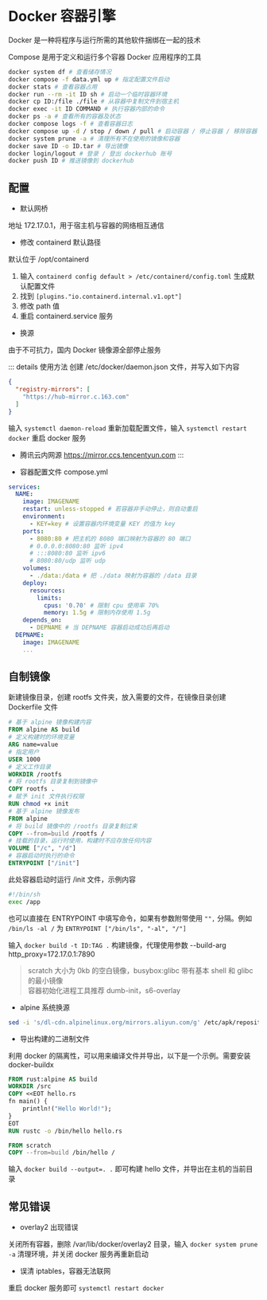 # Docker 容器引擎

Docker 是一种将程序与运行所需的其他软件捆绑在一起的技术

Compose 是用于定义和运行多个容器 Docker 应用程序的工具

```sh
docker system df # 查看储存情况
docker compose -f data.yml up # 指定配置文件启动
docker stats # 查看容器占用
docker run --rm -it ID sh # 启动一个临时容器环境
docker cp ID:/file ./file # 从容器中复制文件到宿主机
docker exec -it ID COMMAND # 执行容器内部的命令
docker ps -a # 查看所有的容器及状态
docker compose logs -f # 查看容器日志
docker compose up -d / stop / down / pull # 启动容器 / 停止容器 / 移除容器 / 更新镜像
docker system prune -a # 清理所有不在使用的镜像和容器
docker save ID -o ID.tar # 导出镜像
docker login/logout # 登录 / 登出 dockerhub 账号
docker push ID # 推送镜像到 dockerhub
```

## 配置

- 默认网桥

地址 172.17.0.1，用于宿主机与容器的网络相互通信

- 修改 containerd 默认路径

默认位于 /opt/containerd

1. 输入 `containerd config default > /etc/containerd/config.toml` 生成默认配置文件
2. 找到 `[plugins."io.containerd.internal.v1.opt"]`
3. 修改 path 值
4. 重启 containerd.service 服务

- 换源

由于不可抗力，国内 Docker 镜像源全部停止服务

::: details 使用方法
创建 /etc/docker/daemon.json 文件，并写入如下内容

```json
{
  "registry-mirrors": [
    "https://hub-mirror.c.163.com"
  ]
}
```

输入 `systemctl daemon-reload` 重新加载配置文件，输入 `systemctl restart docker` 重启 docker 服务

- 腾讯云内网源 https://mirror.ccs.tencentyun.com
:::

- 容器配置文件 compose.yml

```yml
services:
  NAME:
    image: IMAGENAME
    restart: unless-stopped # 若容器非手动停止，则自动重启
    environment:
      - KEY=key # 设置容器内环境变量 KEY 的值为 key
    ports:
      - 8080:80 # 把主机的 8080 端口映射为容器的 80 端口
      # 0.0.0.0:8080:80 监听 ipv4
      # :::8080:80 监听 ipv6
      # 8080:80/udp 监听 udp
    volumes:
      - ./data:/data # 把 ./data 映射为容器的 /data 目录
    deploy:
      resources:
        limits:
          cpus: '0.70' # 限制 cpu 使用率 70%
          memory: 1.5g # 限制内存使用 1.5g
    depends_on:
      - DEPNAME # 当 DEPNAME 容器启动成功后再启动
  DEPNAME:
    image: IMAGENAME
    ...
```

## 自制镜像

新建镜像目录，创建 rootfs 文件夹，放入需要的文件，在镜像目录创建 Dockerfile 文件

```dockerfile
# 基于 alpine 镜像构建内容
FROM alpine AS build
# 定义构建时的环境变量
ARG name=value
# 指定用户
USER 1000
# 定义工作目录
WORKDIR /rootfs
# 将 rootfs 目录复制到镜像中
COPY rootfs .
# 赋予 init 文件执行权限
RUN chmod +x init
# 基于 alpine 镜像发布
FROM alpine
# 将 build 镜像中的 /rootfs 目录复制过来
COPY --from=build /rootfs /
# 挂载的目录，运行时使用，构建时不应存放任何内容
VOLUME ["/c", "/d"]
# 容器启动时执行的命令
ENTRYPOINT ["/init"]
```

此处容器启动时运行 /init 文件，示例内容

```sh
#!/bin/sh
exec /app
```

也可以直接在 ENTRYPOINT 中填写命令，如果有参数附带使用 `"",` 分隔。例如 `/bin/ls -al /` 为 `ENTRYPOINT ["/bin/ls", "-al", "/"]`

输入 `docker build -t ID:TAG .` 构建镜像，代理使用参数 --build-arg http_proxy=172.17.0.1:7890

> scratch 大小为 0kb 的空白镜像，busybox:glibc 带有基本 shell 和 glibc 的最小镜像  
> 容器初始化进程工具推荐 dumb-init，s6-overlay

- alpine 系统换源

```sh
sed -i 's/dl-cdn.alpinelinux.org/mirrors.aliyun.com/g' /etc/apk/repositories
```

- 导出构建的二进制文件

利用 docker 的隔离性，可以用来编译文件并导出，以下是一个示例。需要安装 docker-buildx

```dockerfile
FROM rust:alpine AS build
WORKDIR /src
COPY <<EOT hello.rs
fn main() {
    println!("Hello World!");
}
EOT
RUN rustc -o /bin/hello hello.rs

FROM scratch
COPY --from=build /bin/hello /
```

输入 `docker build --output=. .` 即可构建 hello 文件，并导出在主机的当前目录

## 常见错误

- overlay2 出现错误

关闭所有容器，删除 /var/lib/docker/overlay2 目录，输入 `docker system prune -a` 清理环境，并关闭 docker 服务再重新启动

- 误清 iptables，容器无法联网

重启 docker 服务即可 `systemctl restart docker`

